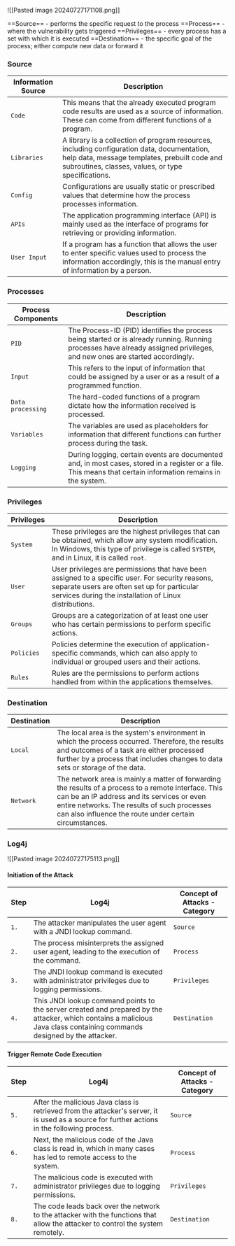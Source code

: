 ![[Pasted image 20240727171108.png]]

==Source== - performs the specific request to the process
==Process== - where the vulnerability gets triggered
==Privileges== - every process has a set with which it is executed
==Destination== - the specific goal of the process; either compute new data or forward it

### Source
| **Information Source** | **Description**                                                                                                                                                                                    |
| ---------------------- | -------------------------------------------------------------------------------------------------------------------------------------------------------------------------------------------------- |
| `Code`                 | This means that the already executed program code results are used as a source of information. These can come from different functions of a program.                                               |
| `Libraries`            | A library is a collection of program resources, including configuration data, documentation, help data, message templates, prebuilt code and subroutines, classes, values, or type specifications. |
| `Config`               | Configurations are usually static or prescribed values that determine how the process processes information.                                                                                       |
| `APIs`                 | The application programming interface (API) is mainly used as the interface of programs for retrieving or providing information.                                                                   |
| `User Input`           | If a program has a function that allows the user to enter specific values used to process the information accordingly, this is the manual entry of information by a person.                        |
### Processes
| **Process Components** | **Description**                                                                                                                                                            |
| ---------------------- | -------------------------------------------------------------------------------------------------------------------------------------------------------------------------- |
| `PID`                  | The Process-ID (PID) identifies the process being started or is already running. Running processes have already assigned privileges, and new ones are started accordingly. |
| `Input`                | This refers to the input of information that could be assigned by a user or as a result of a programmed function.                                                          |
| `Data processing`      | The hard-coded functions of a program dictate how the information received is processed.                                                                                   |
| `Variables`            | The variables are used as placeholders for information that different functions can further process during the task.                                                       |
| `Logging`              | During logging, certain events are documented and, in most cases, stored in a register or a file. This means that certain information remains in the system.               |

### Privileges
| **Privileges** | **Description**                                                                                                                                                                                           |
| -------------- | --------------------------------------------------------------------------------------------------------------------------------------------------------------------------------------------------------- |
| `System`       | These privileges are the highest privileges that can be obtained, which allow any system modification. In Windows, this type of privilege is called `SYSTEM`, and in Linux, it is called `root`.          |
| `User`         | User privileges are permissions that have been assigned to a specific user. For security reasons, separate users are often set up for particular services during the installation of Linux distributions. |
| `Groups`       | Groups are a categorization of at least one user who has certain permissions to perform specific actions.                                                                                                 |
| `Policies`     | Policies determine the execution of application-specific commands, which can also apply to individual or grouped users and their actions.                                                                 |
| `Rules`        | Rules are the permissions to perform actions handled from within the applications themselves.                                                                                                             |

### Destination
|**Destination**|**Description**|
|---|---|
|`Local`|The local area is the system's environment in which the process occurred. Therefore, the results and outcomes of a task are either processed further by a process that includes changes to data sets or storage of the data.|
|`Network`|The network area is mainly a matter of forwarding the results of a process to a remote interface. This can be an IP address and its services or even entire networks. The results of such processes can also influence the route under certain circumstances.|

### Log4j
![[Pasted image 20240727175113.png]]

#### Initiation of the Attack

|**Step**|**Log4j**|**Concept of Attacks - Category**|
|---|---|---|
|`1.`|The attacker manipulates the user agent with a JNDI lookup command.|`Source`|
|`2.`|The process misinterprets the assigned user agent, leading to the execution of the command.|`Process`|
|`3.`|The JNDI lookup command is executed with administrator privileges due to logging permissions.|`Privileges`|
|`4.`|This JNDI lookup command points to the server created and prepared by the attacker, which contains a malicious Java class containing commands designed by the attacker.|`Destination`|
#### Trigger Remote Code Execution

| **Step** | **Log4j**                                                                                                                                    | **Concept of Attacks - Category** |
| -------- | -------------------------------------------------------------------------------------------------------------------------------------------- | --------------------------------- |
| `5.`     | After the malicious Java class is retrieved from the attacker's server, it is used as a source for further actions in the following process. | `Source`                          |
| `6.`     | Next, the malicious code of the Java class is read in, which in many cases has led to remote access to the system.                           | `Process`                         |
| `7.`     | The malicious code is executed with administrator privileges due to logging permissions.                                                     | `Privileges`                      |
| `8.`     | The code leads back over the network to the attacker with the functions that allow the attacker to control the system remotely.              | `Destination`                     |